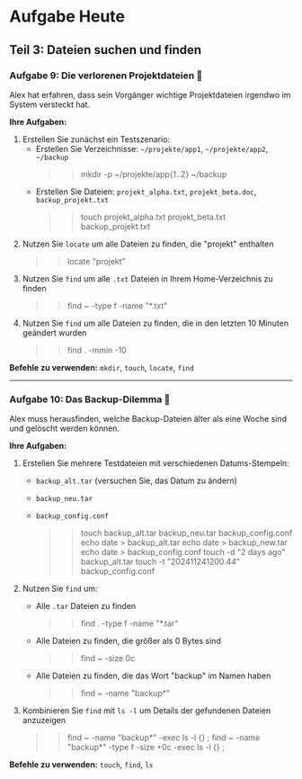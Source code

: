 # Aufgabe Heute

## **Teil 3: Dateien suchen und finden**

### Aufgabe 9: Die verlorenen Projektdateien 📁

Alex hat erfahren, dass sein Vorgänger wichtige Projektdateien irgendwo im System versteckt hat.

**Ihre Aufgaben:**

1. Erstellen Sie zunächst ein Testszenario:
   - Erstellen Sie Verzeichnisse: `~/projekte/app1`, `~/projekte/app2`, `~/backup`
     > > mkdir -p ~/projekte/app{1..2} ~/backup
   - Erstellen Sie Dateien: `projekt_alpha.txt`, `projekt_beta.doc`, `backup_projekt.txt`
     > > touch projekt_alpha.txt projekt_beta.txt backup_projekt.txt
2. Nutzen Sie `locate` um alle Dateien zu finden, die "projekt" enthalten
   > > locate "projekt"
3. Nutzen Sie `find` um alle `.txt` Dateien in Ihrem Home-Verzeichnis zu finden
   > > find ~ -type f -name "\*.txt"
4. Nutzen Sie `find` um alle Dateien zu finden, die in den letzten 10 Minuten geändert wurden
   > > find . -mmin -10

**Befehle zu verwenden:** `mkdir`, `touch`, `locate`, `find`

---

### Aufgabe 10: Das Backup-Dilemma 💾

Alex muss herausfinden, welche Backup-Dateien älter als eine Woche sind und gelöscht werden können.

**Ihre Aufgaben:**

1. Erstellen Sie mehrere Testdateien mit verschiedenen Datums-Stempeln:

   - `backup_alt.tar` (versuchen Sie, das Datum zu ändern)
   - `backup_neu.tar`
   - `backup_config.conf`

     > > touch backup_alt.tar backup_neu.tar backup_config.conf
     > > echo date > backup_alt.tar
     > > echo date > backup_new.tar
     > > echo date > backup_config.conf
     > > touch -d "2 days ago" backup_alt.tar
     > > touch -t "202411241200.44" backup_config.conf

2. Nutzen Sie `find` um:
   - Alle `.tar` Dateien zu finden
     > > find . -type f -name "\*.tar"
   - Alle Dateien zu finden, die größer als 0 Bytes sind
     > > find ~ -size 0c
   - Alle Dateien zu finden, die das Wort "backup" im Namen haben
     > > find ~ -name "backup\*"
3. Kombinieren Sie `find` mit `ls -l` um Details der gefundenen Dateien anzuzeigen

   > > find ~ -name "backup\*" -exec ls -l {} \;
   > > find ~ -name "backup\*" -type f -size +0c -exec ls -l {} \;

**Befehle zu verwenden:** `touch`, `find`, `ls`
